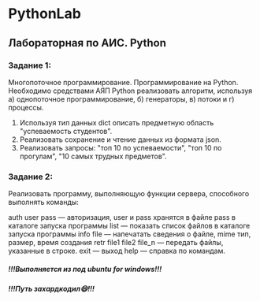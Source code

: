 # PythonLab
## Лабораторная по АИС. Python

### Задание 1:
Многопоточное программирование. Программирование на Python.
Необходимо средствами АЯП Python реализовать алгоритм, используя а) однопоточное программирование, б) генераторы, в) потоки и г) процессы.

1. Используя тип данных dict описать предметную область "успеваемость студентов". 
2. Реализовать сохранение и чтение данных из формата json. 
3. Реализовать запросы: "топ 10 по успеваемости", "топ 10 по прогулам", "10 самых трудных предметов".

### Задание 2:

Реализовать программу, выполняющую функции сервера, способного выполнять команды:

auth user pass — авторизация, user и pass хранятся в файле pass в каталоге запуска программы
list — показать список файлов в каталоге запуска программы
info file — напечатать сведения о файле, mime тип, размер, время создания
retr file1 file2 file_n — передать файлы, указанные в строке.
exit — выход
help — справка по командам.

##### !!!Выполняется из под ubuntu for windows!!!
##### !!!Путь захардкодил:smile:!!!
